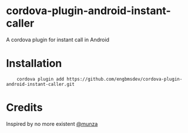 cordova-plugin-android-instant-caller
=====================================

A cordova plugin for instant call in Android

# Installation

		cordova plugin add https://github.com/engbmsdev/cordova-plugin-android-instant-caller.git
		

# Credits

Inspired by no more existent [@munza](https://github.com/munza)


